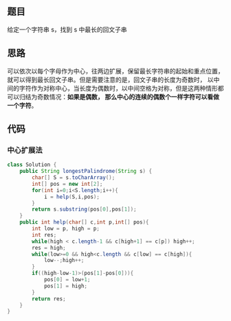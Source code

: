 ## 题目
给定一个字符串 s，找到 s 中最长的回文子串

## 思路
可以依次以每个字母作为中心，往两边扩展，保留最长字符串的起始和重点位置，就可以得到最长回文子串。但是需要注意的是，回文子串的长度为奇数时，
以中间的字符作为对称中心，当长度为偶数时，以中间空格为对称，但是这两种情形都可以归结为奇数情况：**如果是偶数，
那么中心的连续的偶数个一样字符可以看做一个字符**。

## 代码
### 中心扩展法
``` JAVA
class Solution {
    public String longestPalindrome(String s) {
        char[] S = s.toCharArray();
        int[] pos = new int[2];
        for(int i=0;i<S.length;i++){
            i = help(S,i,pos);
        }
        return s.substring(pos[0],pos[1]);
    }
    public int help(char[] c,int p,int[] pos){
        int low = p, high = p;
        int res;
        while(high < c.length-1 && c[high+1] == c[p]) high++;
        res = high;
        while(low>=0 && high<c.length && c[low] == c[high]){
            low--;high++;
        }
        if((high-low-1)>(pos[1]-pos[0])){
            pos[0] = low+1;
            pos[1] = high;
        }
        return res;
    }
}
```
